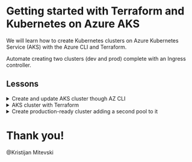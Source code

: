 # Getting started with Terraform and Kubernetes on Azure AKS
We will learn how to create Kubernetes clusters on Azure Kubernetes Service (AKS) with the Azure CLI and Terraform.

Automate creating two clusters (dev and prod) complete with an Ingress controller.

## Lessons
<details>
  <summary>Create and update AKS cluster though AZ CLI</summary>

# Ways to provide a cluster
3 ways
- (1) Using AWS Web interface through *ClickOps* -> avoid because does not scale well and it is error prone
- (2) Use Azure CLI
- (3) Define the cluster with code tool such as Terraform

You should aim to use 2 and 3 together.

In this lesson we will do the following though Azure CLI:
- Learn basic commands
- Create a new Resource Group
- Create a cluster
- Update cluster configurations such as location and node count
- Delete everything previously created

# Main concepts
- AKS is Azures equirvalent of Amazons EKS. A Kubernetes cloud service.
- Kubectl is AKS CLI.
- AKS manages the cluster control plane, Kubernetes API and etcd database
- Use az-cli

# How to
First list and can see if there are any clusters already created

```
az aks list
```

To create a new clust, first we need to have a **resource group** to assign one to.

Use an existing one
```
az group list
```

Or, create a new one.

```
az group create --namd ResourceGroupName --location brazil
```

Register a resource provider
```
az provider -n Microsfot.ContainerService
```

Create the cluster assigning it to a ResourceGroup. If you do not provide ssh credentials, you need to have them generated. Optionally you can chose how many nodes it should have.
```
az create -g ResourceGroupName -n ClusterName --generate-ssh-keys --node-count 2
```

Update it passing the parameters you wish to update. You should always provider the cluster and its group name
```
az aks update --resource-group ResourceGroupName --name ClusterName --enable-duster-auscaler --min-count 1 --max-count 2
```
**DONE!** Cluster created

## Deleting resources

First we shall delete the cluster
```
az aks delete -name ClusterName --resource-group Resource GroupName
```
Then finally the group
```
az group delete --resource-group ResourceGroupName
```
**DONE!** All resources previously created were destroyed, check by using the ```list``` command for both group and cluster
  
</details>
<details>
  <summary>AKS cluster with Terraform</summary>

# AKS cluster with Terraform

- Terraform is an opensource IaaC tool
- Written with HCL, plan and translate it into code so Terraform can take on the rest
- Make sure to have Terraform binary installed

## How to

- 1) Get subscription ID and take note of it
```
az account list
```

- 2) We need to create a Contributor Service Principal to provide Terraform so it can act on our behalf
```
az ad sp create for-rabc --role="Contributor" --scopes="/subscriotions/YOUR_SUB_ID"
```
Will return appId, password, tenant, displayName and name.

- 3) Export environment variables so Terraform can access them
```
export ARM_CLIENT_ID = appId
export ARM_SUBSCRIPTION_ID = subscription ID 
export ARN_TENANT_ID = tenant
export ARM_CLIENT_SECRET = password
```

- 4) Create the most basic .tf file called main.tf and write the following code. As we can see, we can co-relate with lesson number 1.

Here, instead of running every single command through Az CLI, we will set it up and Terraform will automate its creation.

```
terraform {
  required_providers {
    azurerm = {
      source  = "hashicorp/azurerm"
      version = "=2.48.0"
    }
  }
}

provider "azurerm" {
  features {}
}

resource "azurerm_resource_group" "rg" {
  name     = "learnk8sResourceGroup"
  location = "northeurope"
}
```

- 5) Run init so Terraform can prepare by translating the instructions into API calls and it will create a state file to keep track of what it has already done
```
terraform init
```

- 6) Plan and revise before creating. The following command allows us to do just that
```
terraform plan
```

- 7) Apply the plan
```
terraform apply
```

And DONE! We have successfully used Terraform to create a resource group

- 8) Destroy everything created
```
terraform destroy
```
</details>


<details>
  <summary>Create production-ready cluster adding a second pool to it</summary>
 
1) Reduce node count from 2 to 1, under default_node_pool in main.tf file

2) Add following resouce creating to main.tf
```
resource "azurerm_kubernetes_cluster_node_pool" "mem" {
 kubernetes_cluster_id = azurerm_kubernetes_cluster.cluster.id
 name                  = "mem"
 node_count            = "1"
 vm_size               = "standard_d11_v2"
}
```
3) Plan, check and apply
```
terraform plan
```
```
terraform apply
```

4) Verify the new pool has been created
```
kubeclt get nodes --kubeconfig kubeconfig
```

 </details>  
 
# Thank you!

@Kristijan Mitevski
